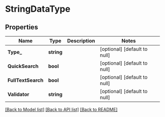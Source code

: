 # StringDataType

## Properties
Name | Type | Description | Notes
------------ | ------------- | ------------- | -------------
**Type_** | **string** |  | [optional] [default to null]
**QuickSearch** | **bool** |  | [optional] [default to null]
**FullTextSearch** | **bool** |  | [optional] [default to null]
**Validator** | **string** |  | [optional] [default to null]

[[Back to Model list]](../README.md#documentation-for-models) [[Back to API list]](../README.md#documentation-for-api-endpoints) [[Back to README]](../README.md)


